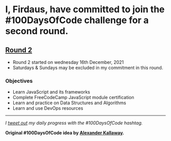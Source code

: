 # I, Firdaus, have committed to join the #100DaysOfCode challenge for a second round. 

## [Round 2](./round_two)
- Round 2 started on wednesday 16th December, 2021
- Saturdays & Sundays may be excluded in my commitment in this round.

### Objectives
- Learn JavaScript and its frameworks
- Complete FreeCodeCamp JavaScript module certification
- Learn and practice on Data Structures and Algorithms
- Learn and use DevOps resources

---

<i> I [tweet out](https://twitter.com/betascribbles) my daily progress with the #100DaysOfCode hashtag. </i>


<b> Original #100DaysOfCode  idea by [Alexander Kallaway](https://medium.freecodecamp.org/join-the-100daysofcode-556ddb4579e4). </b>
